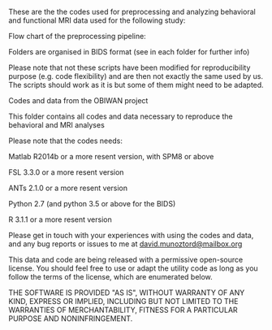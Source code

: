 These are the the codes used for preprocessing and analyzing behavioral and functional MRI data used for the following study:

Flow chart of the preprocessing pipeline:


Folders are organised in BIDS format (see in each folder for further info)


Please note that not these scripts have been modified for reproducibility purpose (e.g. code flexibility) and are then not exactly the same used by us. The scripts should work as it is but some of them might need to be adapted.

Codes and data from the OBIWAN project

This folder contains all codes and data necessary to reproduce the behavioral and MRI analyses

Please note that the codes needs: 

Matlab R2014b or a more resent version, with SPM8 or above

FSL 3.3.0 or a more resent version

ANTs 2.1.0 or a more resent version

Python 2.7 (and python 3.5 or above for the BIDS)

R 3.1.1 or a more resent version


Please get in touch with your experiences with using the codes and data, and any bug reports or issues to me at david.munoztord@mailbox.org


This data and code are being released with a permissive open-source license. You should feel free to use or adapt the utility code as long as you follow the terms of the license, which are enumerated below.

THE SOFTWARE IS PROVIDED "AS IS", WITHOUT WARRANTY OF ANY KIND, EXPRESS OR IMPLIED, INCLUDING BUT NOT LIMITED TO THE WARRANTIES OF MERCHANTABILITY, FITNESS FOR A PARTICULAR PURPOSE AND NONINFRINGEMENT. 
